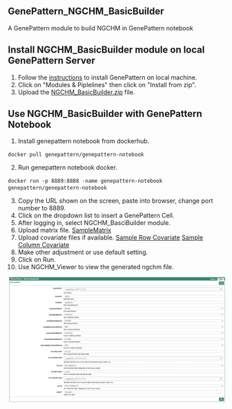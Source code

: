 ## GenePattern_NGCHM_BasicBuilder
A GenePattern module to build NGCHM in GenePattern notebook

## Install NGCHM_BasicBuilder module on local GenePattern Server
1. Follow the [instructions](https://software.broadinstitute.org/cancer/software/genepattern/download/) to install GenePattern on local machine. 
2. Click on "Modules & Piplelines" then click on "Install from zip".
3. Upload the [NGCHM_BasicBuilder.zip](https://github.com/MD-Anderson-Bioinformatics/GenePattern_NGCHM_BasicBuilder/blob/master/NGCHM_BasicBuilder.zip) file.




## Use NGCHM_BasicBuilder with GenePattern Notebook
1. Install genepattern notebook from dockerhub.
```
docker pull genepattern/genepattern-notebook
```
2. Run genepattern notebook docker.
```
docker run -p 8889:8888 -name genepattern-notebook genepattern/genepattern-notebook
```
3. Copy the URL shown on the screen, paste into browser, change port number to 8889.
4. Click on the dropdown list to insert a GenePattern Cell.
5. After logging in, select NGCHM_BasciBuilder module.
6. Upload matrix file. 
[SampleMatrix](https://raw.githubusercontent.com/MD-Anderson-Bioinformatics/GenePattern_NGCHM_BasicBuilder/master/test_data/400x400.txt)
7. Upload covariate files if available. 
[Sample Row Covariate](https://github.com/MD-Anderson-Bioinformatics/GenePattern_NGCHM_BasicBuilder/blob/master/test_data/400x400-row-covariate.txt)
[Sample Column Covariate](https://github.com/MD-Anderson-Bioinformatics/GenePattern_NGCHM_BasicBuilder/blob/master/test_data/400x400-row-covariate.txt)
8. Make other adjustment or use default setting.
9. Click on Run.
10. Use NGCHM_Viewer to view the generated ngchm file.


![ScreenShot](https://github.com/MD-Anderson-Bioinformatics/GenePattern_NGCHM_BasicBuilder/blob/master/ScreenShotOfBuilder.png)

